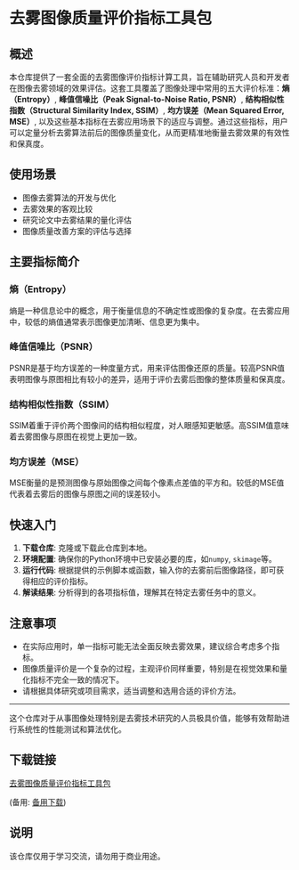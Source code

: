 # 去雾图像质量评价指标工具包

## 概述

本仓库提供了一套全面的去雾图像评价指标计算工具，旨在辅助研究人员和开发者在图像去雾领域的效果评估。这套工具覆盖了图像处理中常用的五大评价标准：**熵（Entropy）**, **峰值信噪比（Peak Signal-to-Noise Ratio, PSNR）**, **结构相似性指数（Structural Similarity Index, SSIM）**, **均方误差（Mean Squared Error, MSE）**, 以及这些基本指标在去雾应用场景下的适应与调整。通过这些指标，用户可以定量分析去雾算法前后的图像质量变化，从而更精准地衡量去雾效果的有效性和保真度。

## 使用场景

- 图像去雾算法的开发与优化
- 去雾效果的客观比较
- 研究论文中去雾结果的量化评估
- 图像质量改善方案的评估与选择

## 主要指标简介

### 熵（Entropy）
熵是一种信息论中的概念，用于衡量信息的不确定性或图像的复杂度。在去雾应用中，较低的熵值通常表示图像更加清晰、信息更为集中。

### 峰值信噪比（PSNR）
PSNR是基于均方误差的一种度量方式，用来评估图像还原的质量。较高PSNR值表明图像与原图相比有较小的差异，适用于评价去雾后图像的整体质量和保真度。

### 结构相似性指数（SSIM）
SSIM着重于评价两个图像间的结构相似程度，对人眼感知更敏感。高SSIM值意味着去雾图像与原图在视觉上更加一致。

### 均方误差（MSE）
MSE衡量的是预测图像与原始图像之间每个像素点差值的平方和。较低的MSE值代表着去雾后的图像与原图之间的误差较小。

## 快速入门

1. **下载仓库**: 克隆或下载此仓库到本地。
2. **环境配置**: 确保你的Python环境中已安装必要的库，如`numpy`, `skimage`等。
3. **运行代码**: 根据提供的示例脚本或函数，输入你的去雾前后图像路径，即可获得相应的评价指标。
4. **解读结果**: 分析得到的各项指标值，理解其在特定去雾任务中的意义。

## 注意事项

- 在实际应用时，单一指标可能无法全面反映去雾效果，建议综合考虑多个指标。
- 图像质量评价是一个复杂的过程，主观评价同样重要，特别是在视觉效果和量化指标不完全一致的情况下。
- 请根据具体研究或项目需求，适当调整和选用合适的评价方法。

---

这个仓库对于从事图像处理特别是去雾技术研究的人员极具价值，能够有效帮助进行系统性的性能测试和算法优化。

## 下载链接
[去雾图像质量评价指标工具包](https://pan.quark.cn/s/1b1a7b621b1b) 

(备用: [备用下载](https://pan.baidu.com/s/1V4rYFB-POQLKq3-kmdD_2g?pwd=1234))

## 说明

该仓库仅用于学习交流，请勿用于商业用途。

